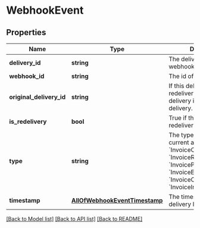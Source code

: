 # WebhookEvent

## Properties
Name | Type | Description | Notes
------------ | ------------- | ------------- | -------------
**delivery_id** | **string** | The delivery id of the webhook | [optional] 
**webhook_id** | **string** | The id of the webhook | [optional] 
**original_delivery_id** | **string** | If this delivery is a redelivery, the is the delivery id of the original delivery. | [optional] 
**is_redelivery** | **bool** | True if this delivery is a redelivery | [optional] 
**type** | **string** | The type of this event, current available are &#x60;InvoiceCreated&#x60;, &#x60;InvoiceReceivedPayment&#x60;, &#x60;InvoicePaidInFull&#x60;, &#x60;InvoiceExpired&#x60;, &#x60;InvoiceConfirmed&#x60;, and &#x60;InvoiceInvalid&#x60;. | [optional] 
**timestamp** | [**AllOfWebhookEventTimestamp**](AllOfWebhookEventTimestamp.md) | The timestamp when this delivery has been created | [optional] 

[[Back to Model list]](../../README.md#documentation-for-models) [[Back to API list]](../../README.md#documentation-for-api-endpoints) [[Back to README]](../../README.md)

